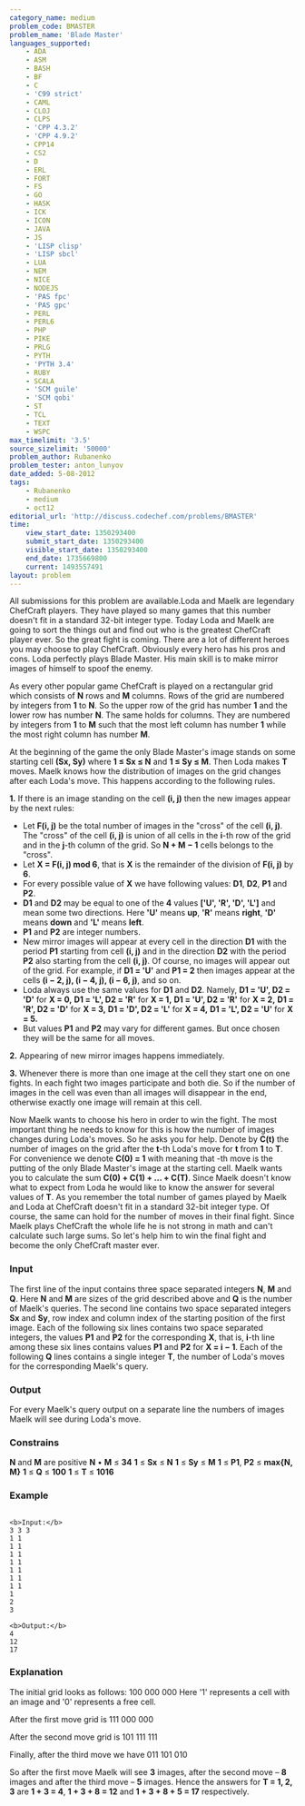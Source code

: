 ```yaml
---
category_name: medium
problem_code: BMASTER
problem_name: 'Blade Master'
languages_supported:
    - ADA
    - ASM
    - BASH
    - BF
    - C
    - 'C99 strict'
    - CAML
    - CLOJ
    - CLPS
    - 'CPP 4.3.2'
    - 'CPP 4.9.2'
    - CPP14
    - CS2
    - D
    - ERL
    - FORT
    - FS
    - GO
    - HASK
    - ICK
    - ICON
    - JAVA
    - JS
    - 'LISP clisp'
    - 'LISP sbcl'
    - LUA
    - NEM
    - NICE
    - NODEJS
    - 'PAS fpc'
    - 'PAS gpc'
    - PERL
    - PERL6
    - PHP
    - PIKE
    - PRLG
    - PYTH
    - 'PYTH 3.4'
    - RUBY
    - SCALA
    - 'SCM guile'
    - 'SCM qobi'
    - ST
    - TCL
    - TEXT
    - WSPC
max_timelimit: '3.5'
source_sizelimit: '50000'
problem_author: Rubanenko
problem_tester: anton_lunyov
date_added: 5-08-2012
tags:
    - Rubanenko
    - medium
    - oct12
editorial_url: 'http://discuss.codechef.com/problems/BMASTER'
time:
    view_start_date: 1350293400
    submit_start_date: 1350293400
    visible_start_date: 1350293400
    end_date: 1735669800
    current: 1493557491
layout: problem
---
```

All submissions for this problem are available.Loda and Maelk are legendary ChefCraft players. They have played so many games that this number doesn't fit in a standard 32-bit integer type. Today Loda and Maelk are going to sort the things out and find out who is the greatest ChefCraft player ever. So the great fight is coming. There are a lot of different heroes you may choose to play ChefCraft. Obviously every hero has his pros and cons. Loda perfectly plays Blade Master. His main skill is to make mirror images of himself to spoof the enemy.


As every other popular game ChefCraft is played on a rectangular grid which consists of **N** rows and **M** columns. Rows of the grid are numbered by integers from **1** to **N**. So the upper row of the grid has number **1** and the lower row has number **N**. The same holds for columns. They are numbered by integers from **1** to **M** such that the most left column has number **1** while the most right column has number **M**.


At the beginning of the game the only Blade Master's image stands on some starting cell **(Sx, Sy)** where **1 ≤ Sx ≤ N** and **1 ≤ Sy ≤ M**. Then Loda makes **T** moves. Maelk knows how the distribution of images on the grid changes after each Loda's move. This happens according to the following rules.


**1.** If there is an image standing on the cell **(i, j)** then the new images appear by the next rules:


- Let **F(i, j)** be the total number of images in the "cross" of the cell **(i, j)**. The "cross" of the cell **(i, j)** is union of all cells in the **i**-th row of the grid and in the **j**-th column of the grid. So **N + M − 1** cells belongs to the "cross".
- Let **X = F(i, j) mod 6**, that is **X** is the remainder of the division of **F(i, j)** by **6**.
- For every possible value of **X** we have following values: **D1**, **D2**, **P1**  and **P2**.
- **D1** and **D2** may be equal to one of the **4** values **\['U', 'R', 'D', 'L'\]** and mean some two directions. Here **'U'** means **up**, **'R'** means **right**, **'D'** means **down** and **'L'** means **left**.
- **P1** and **P2** are integer numbers.
- New mirror images will appear at every cell in the direction **D1** with the period **P1** starting from cell **(i, j)** and in the direction **D2** with the period **P2** also starting from the cell **(i, j)**. Of course, no images will appear out of the grid. For example, if **D1 = 'U'** and **P1 = 2** then images appear at the cells **(i − 2, j), (i − 4, j), (i − 6, j)**, and so on.
- Loda always use the same values for **D1** and **D2**. Namely,
  **D1 = 'U', D2 = 'D'** for **X = 0,**
  **D1 = 'L', D2 = 'R'** for **X = 1,**
  **D1 = 'U', D2 = 'R'** for **X = 2,**
  **D1 = 'R', D2 = 'D'** for **X = 3,**
  **D1 = 'D', D2 = 'L'** for **X = 4,**
  **D1 = 'L', D2 = 'U'** for **X = 5.**
- But values **P1** and **P2** may vary for different games. But once chosen they will be the same for all moves.


**2.** Appearing of new mirror images happens immediately.


**3.** Whenever there is more than one image at the cell they start one on one fights. In each fight two images participate and both die. So if the number of images in the cell was even than all images will disappear in the end, otherwise exactly one image will remain at this cell.


Now Maelk wants to choose his hero in order to win the fight. The most important thing he needs to know for this is how the number of images changes during Loda's moves. So he asks you for help. Denote by **C(t)** the number of images on the grid after the **t**-th Loda's move for **t** from **1** to **T**. For convenience we denote **C(0) = 1** with meaning that -th move is the putting of the only Blade Master's image at the starting cell. Maelk wants you to calculate the sum **C(0) + C(1) + ... + C(T)**. Since Maelk doesn't know what to expect from Loda he would like to know the answer for several values of **T**. As you remember the total number of games played by Maelk and Loda at ChefCraft doesn't fit in a standard 32-bit integer type. Of course, the same can hold for the number of moves in their final fight. Since Maelk plays ChefCraft the whole life he is not strong in math and can't calculate such large sums. So let's help him to win the final fight and become the only ChefCraft master ever.

### Input

The first line of the input contains three space separated integers **N**, **M**  and **Q**. Here **N** and **M** are sizes of the grid described above and **Q** is the number of Maelk's queries. The second line contains two space separated integers **Sx** and **Sy**, row index and column index of the starting position of the first image. Each of the following six lines contains two space separated integers, the values **P1** and **P2**  for the corresponding **X**, that is, **i**-th line among these six lines contains values **P1** and **P2**  for **X = i − 1**. Each of the following **Q** lines contains a single integer **T**, the number of Loda's moves for the corresponding Maelk's query.

### Output

For every Maelk's query output on a separate line the numbers of images Maelk will see during Loda's move.

### Constrains

**N** and **M** are positive
**N** • **M** ≤ **34**
**1** ≤ **Sx** ≤ **N**
**1** ≤ **Sy** ≤ **M**
**1** ≤ **P1**, **P2** ≤ **max{N, M}**
**1** ≤ **Q** ≤ **100**
**1** ≤ **T** ≤ **1016**

### Example

```

<b>Input:</b>
3 3 3
1 1
1 1
1 1
1 1
1 1
1 1
1 1
1
2
3

<b>Output:</b>
4
12
17

```
### Explanation

The initial grid looks as follows:
100
000
000
Here '1' represents a cell with an image and '0' represents a free cell.

After the first move grid is
111
000
000

After the second move grid is
101
111
111

Finally, after the third move we have
011
101
010

So after the first move Maelk will see **3** images, after the second move – **8** images and after the third move – **5** images. Hence the answers for **T = 1, 2, 3** are **1 + 3 = 4**, **1 + 3 + 8 = 12** and **1 + 3 + 8 + 5 = 17** respectively.